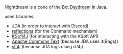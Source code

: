 Nightdream is a cone of the Bot [Daydream](https://gitlab.com/botstudio/daydream/) in Java.

used Libraries:
* [JDA](https://github.com/DV8FromTheWorld/JDA/) (in order to interact with Discord)
* [reflections](https://code.google.com/archive/p/reflections/) (for the Command mechanism)
* [KSoft4J](http://github.com/kSoft-Si/KSoft4J/) (for interacting with the KSoft API)
* [Apache Commons Text](https://github.com/apache/commons-text) (because JDA uses it(Bags))
* [slf4j](https://github.com/qos-ch/slf4j/) (because JDA logs using slf4j)